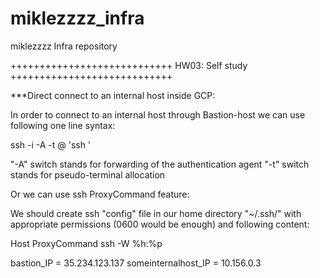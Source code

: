 # miklezzzz_infra
miklezzzz Infra repository

++++++++++++++++++++++++++++
HW03: Self study
++++++++++++++++++++++++++++

***Direct connect to an internal host inside GCP:

In order to connect to an internal host through Bastion-host we can use following one line syntax:

   ssh -i <local path to your ssh secret key> -A -t <your user name>@<bastion-host public ip> 'ssh <internal host name>'

"-A" switch stands for forwarding of the authentication agent
"-t" switch stands for pseudo-terminal allocation

Or we can use ssh ProxyCommand feature:

We should create ssh "config" file in our home directory "~/.ssh/" with appropriate permissions (0600 would be enough) and following content:

   Host <alias for our internal host>
   ProxyCommand ssh <bastion-host public ip> -W %h:%p

bastion_IP = 35.234.123.137
someinternalhost_IP = 10.156.0.3
